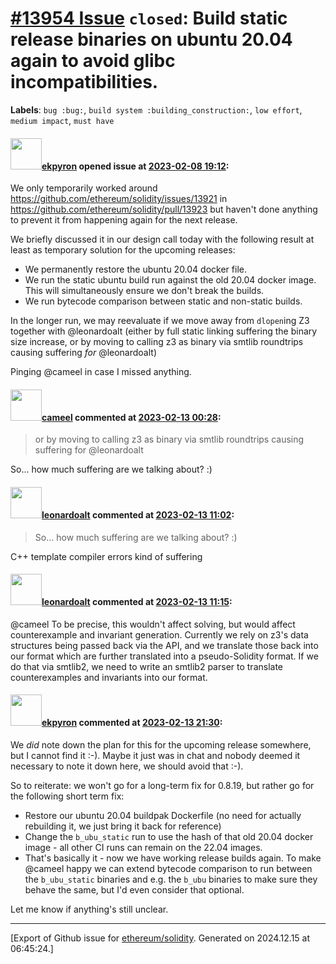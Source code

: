 # [\#13954 Issue](https://github.com/ethereum/solidity/issues/13954) `closed`: Build static release binaries on ubuntu 20.04 again to avoid glibc incompatibilities.
**Labels**: `bug :bug:`, `build system :building_construction:`, `low effort`, `medium impact`, `must have`


#### <img src="https://avatars.githubusercontent.com/u/1347491?v=4" width="50">[ekpyron](https://github.com/ekpyron) opened issue at [2023-02-08 19:12](https://github.com/ethereum/solidity/issues/13954):

We only temporarily worked around https://github.com/ethereum/solidity/issues/13921 in https://github.com/ethereum/solidity/pull/13923 but haven't done anything to prevent it from happening again for the next release.

We briefly discussed it in our design call today with the following result at least as temporary solution for the upcoming releases:

- We permanently restore the ubuntu 20.04 docker file.
- We run the static ubuntu build run against the old 20.04 docker image. This will simultaneously ensure we don't break the builds.
- We run bytecode comparison between static and non-static builds.

In the longer run, we may reevaluate if we move away from ``dlopen``ing Z3 together with @leonardoalt (either by full static linking suffering the binary size increase, or by moving to calling z3 as binary via smtlib roundtrips causing suffering *for* @leonardoalt)

Pinging @cameel in case I missed anything.


#### <img src="https://avatars.githubusercontent.com/u/137030?v=4" width="50">[cameel](https://github.com/cameel) commented at [2023-02-13 00:28](https://github.com/ethereum/solidity/issues/13954#issuecomment-1427179948):

> or by moving to calling z3 as binary via smtlib roundtrips causing suffering for @leonardoalt

So... how much suffering are we talking about? :)

#### <img src="https://avatars.githubusercontent.com/u/504195?u=ce2facd14af9fd474ebff49f0d44891f56f7500f&v=4" width="50">[leonardoalt](https://github.com/leonardoalt) commented at [2023-02-13 11:02](https://github.com/ethereum/solidity/issues/13954#issuecomment-1427744574):

> So... how much suffering are we talking about? :)

C++ template compiler errors kind of suffering

#### <img src="https://avatars.githubusercontent.com/u/504195?u=ce2facd14af9fd474ebff49f0d44891f56f7500f&v=4" width="50">[leonardoalt](https://github.com/leonardoalt) commented at [2023-02-13 11:15](https://github.com/ethereum/solidity/issues/13954#issuecomment-1427763808):

@cameel To be precise, this wouldn't affect solving, but would affect counterexample and invariant generation. Currently we rely on z3's data structures being passed back via the API, and we translate those back into our format which are further translated into a pseudo-Solidity format. If we do that via smtlib2, we need to write an smtlib2 parser to translate counterexamples and invariants into our format.

#### <img src="https://avatars.githubusercontent.com/u/1347491?v=4" width="50">[ekpyron](https://github.com/ekpyron) commented at [2023-02-13 21:30](https://github.com/ethereum/solidity/issues/13954#issuecomment-1428716495):

We *did* note down the plan for this for the upcoming release somewhere, but I cannot find it :-). Maybe it just was in chat and nobody deemed it necessary to note it down here, we should avoid that :-).

So to reiterate: we won't go for a long-term fix for 0.8.19, but rather go for the following short term fix:

- Restore our ubuntu 20.04 buildpak Dockerfile (no need for actually rebuilding it, we just bring it back for reference)
- Change the ``b_ubu_static`` run to use the hash of that old 20.04 docker image - all other CI runs can remain on the 22.04 images.
- That's basically it - now we have working release builds again. To make @cameel happy we can extend bytecode comparison to run between the ``b_ubu_static`` binaries and e.g. the ``b_ubu`` binaries to make sure they behave the same, but I'd even consider that optional.

Let me know if anything's still unclear.


-------------------------------------------------------------------------------



[Export of Github issue for [ethereum/solidity](https://github.com/ethereum/solidity). Generated on 2024.12.15 at 06:45:24.]
